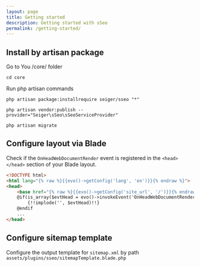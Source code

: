 ```yaml
---
layout: page
title: Getting started
description: Getting started with sSeo
permalink: /getting-started/
---
```


## Install by artisan package

Go to You /core/ folder

```console
cd core
```

Run php artisan commands

```console
php artisan package:installrequire seiger/sseo "*"
```

```console
php artisan vendor:publish --provider="Seiger\sSeo\sSeoServiceProvider"
```

```console
php artisan migrate
```

## Configure layout via Blade

Check if the `OnHeadWebDocumentRender` event is registered in the `<head></head>` section of your Blade layout.

```html
<!DOCTYPE html>
<html lang="{% raw %}{{evo()->getConfig('lang', 'en')}}{% endraw %}">
<head>
    <base href="{% raw %}{{evo()->getConfig('site_url', '/')}}{% endraw %}"/>
    @if(is_array($evtHead = evo()->invokeEvent('OnHeadWebDocumentRender')))
        {!!implode('', $evtHead)!!}
    @endif
    ...
</head>
```

## Configure sitemap template

Configure the output template for `sitemap.xml` by path `assets/plugins/sseo/sitemapTemplate.blade.php`
